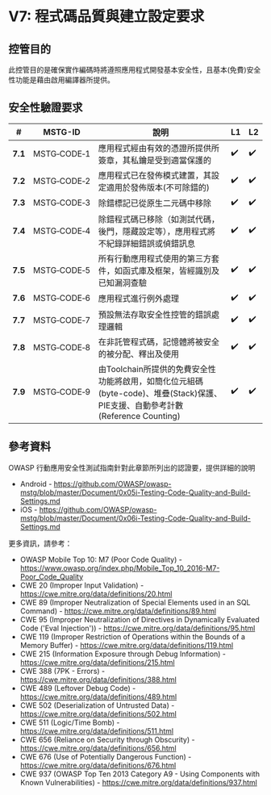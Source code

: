 # V7: 程式碼品質與建立設定要求

## 控管目的

此控管目的是確保實作編碼時將遵照應用程式開發基本安全性，且基本(免費)安全性功能是藉由啟用編譯器所提供。

## 安全性驗證要求

| # | MSTG-ID | 說明 | L1 | L2 |
| --- | --- | --- | --- | --- |
| **7.1** | MSTG‑CODE‑1 | 應用程式經由有效的憑證所提供所簽章，其私鑰是受到適當保護的 | ✔️ | ✔️ |
| **7.2** | MSTG‑CODE‑2 | 應用程式已在發佈模式建置，其設定適用於發佈版本(不可除錯的)| ✔️ | ✔️ |
| **7.3** | MSTG‑CODE‑3 | 除錯標記已從原生二元碼中移除 | ✔️ | ✔️ |
| **7.4** | MSTG‑CODE‑4 | 除錯程式碼已移除（如測試代碼，後門，隱藏設定等），應用程式將不紀錄詳細錯誤或偵錯訊息| ✔️ | ✔️ |
| **7.5** | MSTG‑CODE‑5 | 所有行動應用程式使用的第三方套件，如函式庫及框架，皆經識別及已知漏洞查驗 | ✔️ | ✔️ |
| **7.6** | MSTG‑CODE‑6 | 應用程式進行例外處理| ✔️ | ✔️ |
| **7.7** | MSTG‑CODE‑7 | 預設無法存取安全性控管的錯誤處理邏輯 | ✔️ | ✔️ |
| **7.8** | MSTG‑CODE‑8 | 在非託管程式碼，記憶體將被安全的被分配、釋出及使用  | ✔️ | ✔️ |
| **7.9** | MSTG‑CODE‑9 | 由Toolchain所提供的免費安全性功能將啟用，如簡化位元組碼(byte-code)、堆疊(Stack)保護、PIE支援、自動參考計數(Reference Counting)| ✔️ | ✔️ |

## 參考資料

OWASP 行動應用安全性測試指南針對此章節所列出的認證要，提供詳細的說明

- Android - <https://github.com/OWASP/owasp-mstg/blob/master/Document/0x05i-Testing-Code-Quality-and-Build-Settings.md>
- iOS - <https://github.com/OWASP/owasp-mstg/blob/master/Document/0x06i-Testing-Code-Quality-and-Build-Settings.md>

更多資訊，請參考：

- OWASP Mobile Top 10: M7 (Poor Code Quality) - <https://www.owasp.org/index.php/Mobile_Top_10_2016-M7-Poor_Code_Quality>
- CWE 20 (Improper Input Validation) - <https://cwe.mitre.org/data/definitions/20.html>
- CWE 89 (Improper Neutralization of Special Elements used in an SQL Command) - <https://cwe.mitre.org/data/definitions/89.html>
- CWE 95 (Improper Neutralization of Directives in Dynamically Evaluated Code ('Eval Injection')) - <https://cwe.mitre.org/data/definitions/95.html>
- CWE 119 (Improper Restriction of Operations within the Bounds of a Memory Buffer) - <https://cwe.mitre.org/data/definitions/119.html>
- CWE 215 (Information Exposure through Debug Information) - <https://cwe.mitre.org/data/definitions/215.html>
- CWE 388 (7PK - Errors) - <https://cwe.mitre.org/data/definitions/388.html>
- CWE 489 (Leftover Debug Code) - <https://cwe.mitre.org/data/definitions/489.html>
- CWE 502 (Deserialization of Untrusted Data) - <https://cwe.mitre.org/data/definitions/502.html>
- CWE 511 (Logic/Time Bomb) - <https://cwe.mitre.org/data/definitions/511.html>
- CWE 656 (Reliance on Security through Obscurity) - <https://cwe.mitre.org/data/definitions/656.html>
- CWE 676 (Use of Potentially Dangerous Function)  - <https://cwe.mitre.org/data/definitions/676.html>
- CWE 937 (OWASP Top Ten 2013 Category A9 - Using Components with Known Vulnerabilities) - <https://cwe.mitre.org/data/definitions/937.html>
